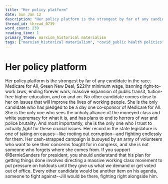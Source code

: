 ```yaml
---
title: "Her policy platform"
date: Sun Jan 12
description: "Her policy platform is the strongest by far of any candidate in the race."
thread_id: thread_0739
word_count: 239
reading_time: 1
primary_theme: marxism_historical materialism
tags: ["marxism_historical materialism", "covid_public health politics", "organizational theory"]
---
```


# Her policy platform

Her policy platform is the strongest by far of any candidate in the race. Medicare for All, Green New Deal, $22/hr minimum wage, banning right-to-work laws, ending forever wars, massive expansion of public transit, tuition-free higher education, and on and on. No other candidate comes close to her on issues that will improve the lives of working people. She is the only candidate who has pledged to be a day one co-sponsor of Medicare for All. She is the only one who sees the unholy alliance of the moneyed class and white supremacy for what it is, and has plans to end to horrors of war and police brutality. And most importantly, she is the only one who I trust to actually *fight* for these crucial issues. Her record in the state legislature is one of taking on causes--like rooting out corruption--and fighting endlessly for them. Her cash-strapped campaign is buouyed by an army of volunteers who want to see their concerns fought for in congress, and she is not someone who forgets where she comes from. If you support @BernieSanders for president, you should understand that his plan for getting things done involves directing a massive working class movement to put pressure on holdouts until they give us what we demand or get voted out of office. Every other candidate would be another item on his agenda, someone to fight against--Jill would be there, fighting right alongside him.